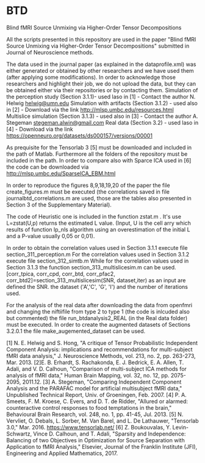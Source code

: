 # BTD
Blind fMRI Source Unmixing via Higher-Order Tensor Decompositions

All the scripts presented in this repository are used in the paper "Blind fMRI Source Unmixing via Higher-Order Tensor Decompositions" submitted in Journal of Neuroscience methods.

The data used in the journal paper (as explained in the dataprofile.xml) was either generated or obtained by other researchers and we have used them (after applying some modifications). In order to acknowledge those researchers and highlight their job, we do not upload the data, but they can be obtained either via their repositories or by contacting them. 
Simulation of the perception study (Section 3.1.1)- used laso in [1] - Contact the author N. Helwig    helwig@umn.edu 
Simulation with artifacts (Section 3.1.2) - used also in [2] - Download via the link http://mlsp.umbc.edu/resources.html
Multislice simulation (Section 3.1.3) - used also in [3] - Contact the author A. Stegeman stegeman.alwin@gmail.com
Real data (Section 3.2) - used laso in [4] - Download via the link    https://openneuro.org/datasets/ds000157/versions/00001

As prequisite for the Tensorlab 3 [5] must be downloaded and included in the path of Matlab. Furthermore all the folders of the repository must be included in the path. In order to compare also with Sparce ICA used in [6] the code can be downloaded via http://mlsp.umbc.edu/SparseICA_EBM.html

In order to reproduce the figures 8,9,18,19,20 of the paper the file create_figures.m must be executed (the correlations saved in file journalbtd_correlations.m are used, those are the tables also presented in Section 3 of the Supplementary Material).

The code of Heuristic one is included in the function zstat.m . It's use L=zstat(U,p) returns the estimated L value. (Input, U is the cell arry which results of function lp_nls algorithm using an overestimation of the initial L and a P-value usually 0,05 or 0,01).

In order to obtain the correlation values used in Section 3.1.1 execute file section_311_perception.m
For the correlation values used in Section 3.1.2 execute file section_312_simtb.m
While for the correlation values used in Section 3.1.3 the function section_313_multislicesim.m can be used. 
[corr_tpica, corr_cpd, corr_btd, corr_pfac2, corr_btd2]=section_313_multislicesim(SNR, dataset,iter)  as an input are defined the SNR. the dataset ('A','C', 'G', 'I') and the number of iterations used.


For the analysis of the real data after downloading the data from openfmri and changing the niftiifile from type 2 to type 1 (the code is inlcuded also but commented) the file run_btdanalysis2_REAL  (in the Real data folder) must be executed. In order to create the augmented datasets of Sections 3.2.0.1 the file make_augemented_dataset can be used.

[1] N. E. Helwig and S. Hong, "A critique of Tensor Probabilistic Independent Component Analysis: implications and recommendations for multi-subject fMRI data analysis,"  J. Neuroscience Methods, vol. 213, no. 2, pp. 263-273, Mar. 2013.
[2]E. B. Erhardt, S. Rachakonda, E. J. Bedrick, E. A. Allen, T. Adali, and V. D. Calhoun, "Comparison of multi-subject ICA methods for analysis of fMRI data," Human Brain Mapping, vol. 32, no. 12, pp. 2075-2095, 2011.12.
[3] A. Stegeman, "Comparing Independent Component Analysis and the PARAFAC model for artificial multisubject fMRI data," Unpublished Technical Report, Univ. of Groeningen, Feb. 2007.
[4] P. A. Smeets, F. M. Kroese, C. Evers, and D. T. de Ridder, "Allured or alarmed: counteractive control responses to food temptations in the brain," Behavioural Brain Research, vol. 248, no. 1, pp. 41-45, Jul. 2013.
[5] N. Vervliet, O. Debals, L. Sorber, M. Van Barel, and L. De Lathauwer, "Tensorlab 3.0," Mar. 2016. https://www.tensorlab.net/
[6] Z. Boukouvalas, Y. Levin-Schwartz, Vince D. Calhoun, and T. Adali, "Sparsity and Independence: Balancing of two Objectives in Optimization for Source Separation with Application to fMRI Analysis," Elsevier, Journal of the Franklin Institute (JFI), Engineering and Applied Mathematics, 2017. 
